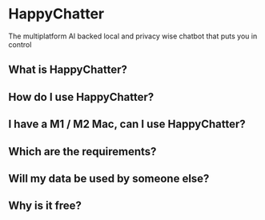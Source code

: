 
# HappyChatter

The multiplatform AI backed local and privacy wise chatbot that puts you in control

## What is HappyChatter?

## How do I use HappyChatter?

## I have a M1 / M2 Mac, can I use HappyChatter?

## Which are the requirements?

## Will my data be used by someone else?

## Why is it free?
